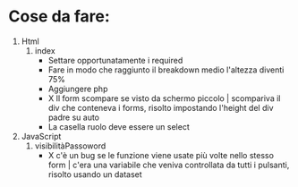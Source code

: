 # Cose da fare:
1. Html
    1. index
        - Settare opportunatamente i required
        - Fare in modo che raggiunto il breakdown medio l'altezza diventi 75%
        - Aggiungere php
        - X Il form scompare se visto da schermo piccolo | scompariva il div che conteneva i forms, risolto impostando l'height del div padre su auto
        - La casella ruolo deve essere un select
2. JavaScript
    1. visibilitàPassoword
        - X c'è un bug se le funzione viene usate più volte nello stesso form | c'era una variabile che veniva controllata da tutti i pulsanti, risolto usando un dataset



